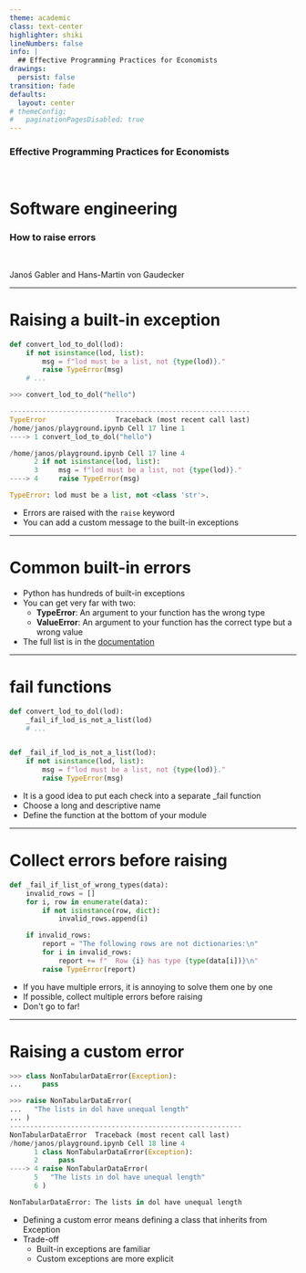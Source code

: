 ```yaml
---
theme: academic
class: text-center
highlighter: shiki
lineNumbers: false
info: |
  ## Effective Programming Practices for Economists
drawings:
  persist: false
transition: fade
defaults:
  layout: center
# themeConfig:
#   paginationPagesDisabled: true
---
```


### Effective Programming Practices for Economists

<br/>

# Software engineering

### How to raise errors

<br/>


Janoś Gabler and Hans-Martin von Gaudecker


---

# Raising a built-in exception

<div class="flex gap-8">
<div>

```python
def convert_lod_to_dol(lod):
    if not isinstance(lod, list):
        msg = f"lod must be a list, not {type(lod)}."
        raise TypeError(msg)
    # ...

>>> convert_lod_to_dol("hello")

-----------------------------------------------------------
TypeError                 Traceback (most recent call last)
/home/janos/playground.ipynb Cell 17 line 1
----> 1 convert_lod_to_dol("hello")

/home/janos/playground.ipynb Cell 17 line 4
      2 if not isinstance(lod, list):
      3     msg = f"lod must be a list, not {type(lod)}."
----> 4     raise TypeError(msg)

TypeError: lod must be a list, not <class 'str'>.
```

</div>
<div>

- Errors are raised with the `raise` keyword
- You can add a custom message to the built-in exceptions


</div>
</div>

---

# Common built-in errors

- Python has hundreds of built-in exceptions
- You can get very far with two:
  - **TypeError**: An argument to your function has the wrong type
  - **ValueError**: An argument to your function has the correct type but a wrong value
- The full list is in the [documentation](https://docs.python.org/3/library/exceptions.html#built-in-exceptions)



---

# fail functions

<div class="flex gap-4">
<div>

```python
def convert_lod_to_dol(lod):
    _fail_if_lod_is_not_a_list(lod)
    # ...


def _fail_if_lod_is_not_a_list(lod):
    if not isinstance(lod, list):
        msg = f"lod must be a list, not {type(lod)}."
        raise TypeError(msg)
```

</div>
<div>

- It is a good idea to put each check into a separate _fail function
- Choose a long and descriptive name
- Define the function at the bottom of your module

</div>
</div>


---

# Collect errors before raising

<div class="flex gap-4">
<div>

```python
def _fail_if_list_of_wrong_types(data):
    invalid_rows = []
    for i, row in enumerate(data):
        if not isinstance(row, dict):
            invalid_rows.append(i)

    if invalid_rows:
        report = "The following rows are not dictionaries:\n"
        for i in invalid_rows:
            report += f"  Row {i} has type {type(data[i])}\n"
        raise TypeError(report)
```

</div>
<div>

- If you have multiple errors, it is annoying to solve them one by one
- If possible, collect multiple errors before raising
- Don't go to far!


</div>
</div>


---

# Raising a custom error


<div class="flex gap-4">
<div>

```python
>>> class NonTabularDataError(Exception):
...     pass

>>> raise NonTabularDataError(
...   "The lists in dol have unequal length"
... )
---------------------------------------------------------
NonTabularDataError  Traceback (most recent call last)
/home/janos/playground.ipynb Cell 18 line 4
      1 class NonTabularDataError(Exception):
      2     pass
----> 4 raise NonTabularDataError(
      5   "The lists in dol have unequal length"
      6 )

NonTabularDataError: The lists in dol have unequal length
```

</div>
<div>

- Defining a custom error means defining a class that inherits from Exception
- Trade-off
  - Built-in exceptions are familiar
  - Custom exceptions are more explicit



</div>
</div>
